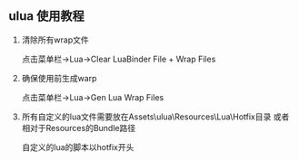 ## ulua 使用教程

1. 清除所有wrap文件

	点击菜单栏->Lua->Clear LuaBinder File + Wrap Files

2. 确保使用前生成warp

	点击菜单栏->Lua->Gen Lua Wrap Files

3. 所有自定义的lua文件需要放在Assets\ulua\Resources\Lua\Hotfix目录 或者相对于Resources的Bundle路径

	自定义的lua的脚本以hotfix开头